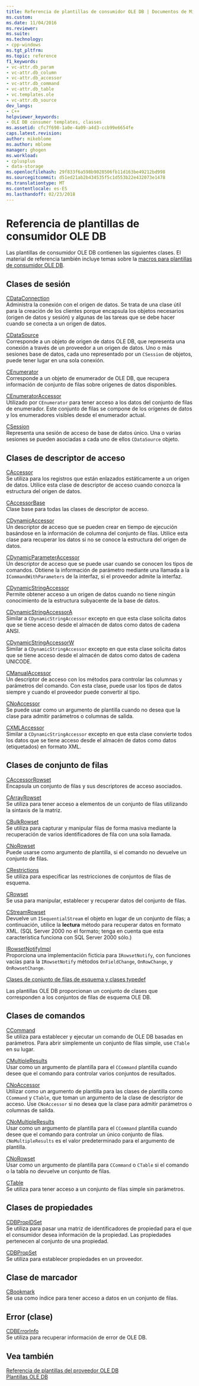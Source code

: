 ```yaml
---
title: Referencia de plantillas de consumidor OLE DB | Documentos de Microsoft
ms.custom: 
ms.date: 11/04/2016
ms.reviewer: 
ms.suite: 
ms.technology:
- cpp-windows
ms.tgt_pltfrm: 
ms.topic: reference
f1_keywords:
- vc-attr.db_param
- vc-attr.db_column
- vc-attr.db_accessor
- vc-attr.db_command
- vc-attr.db_table
- vc.templates.ole
- vc-attr.db_source
dev_langs:
- C++
helpviewer_keywords:
- OLE DB consumer templates, classes
ms.assetid: cfc7f698-1a0e-4a09-a4d3-ccb99e6654fe
caps.latest.revision: 
author: mikeblome
ms.author: mblome
manager: ghogen
ms.workload:
- cplusplus
- data-storage
ms.openlocfilehash: 29f833f6a598b9028506fb11d163be49212bd998
ms.sourcegitcommit: d51ed21ab2b434535f5c1d553b22e432073e1478
ms.translationtype: MT
ms.contentlocale: es-ES
ms.lasthandoff: 02/23/2018
---
```

# <a name="ole-db-consumer-templates-reference"></a>Referencia de plantillas de consumidor OLE DB
Las plantillas de consumidor OLE DB contienen las siguientes clases. El material de referencia también incluye temas sobre la [macros para plantillas de consumidor OLE DB](../../data/oledb/macros-and-global-functions-for-ole-db-consumer-templates.md).  
  
## <a name="session-classes"></a>Clases de sesión  
 [CDataConnection](../../data/oledb/cdataconnection-class.md)  
 Administra la conexión con el origen de datos. Se trata de una clase útil para la creación de los clientes porque encapsula los objetos necesarios (origen de datos y sesión) y algunas de las tareas que se debe hacer cuando se conecta a un origen de datos.  
  
 [CDataSource](../../data/oledb/cdatasource-class.md)  
 Corresponde a un objeto de origen de datos OLE DB, que representa una conexión a través de un proveedor a un origen de datos. Uno o más sesiones base de datos, cada uno representado por un `CSession` de objetos, puede tener lugar en una sola conexión.  
  
 [CEnumerator](../../data/oledb/cenumerator-class.md)  
 Corresponde a un objeto de enumerador de OLE DB, que recupera información de conjunto de filas sobre orígenes de datos disponibles.  
  
 [CEnumeratorAccessor](../../data/oledb/cenumeratoraccessor-class.md)  
 Utilizado por `CEnumerator` para tener acceso a los datos del conjunto de filas de enumerador. Este conjunto de filas se compone de los orígenes de datos y los enumeradores visibles desde el enumerador actual.  
  
 [CSession](../../data/oledb/csession-class.md)  
 Representa una sesión de acceso de base de datos único. Una o varias sesiones se pueden asociadas a cada uno de ellos `CDataSource` objeto.  
  
## <a name="accessor-classes"></a>Clases de descriptor de acceso  
 [CAccessor](../../data/oledb/caccessor-class.md)  
 Se utiliza para los registros que están enlazados estáticamente a un origen de datos. Utilice esta clase de descriptor de acceso cuando conozca la estructura del origen de datos.  
  
 [CAccessorBase](../../data/oledb/caccessorbase-class.md)  
 Clase base para todas las clases de descriptor de acceso.  
  
 [CDynamicAccessor](../../data/oledb/cdynamicaccessor-class.md)  
 Un descriptor de acceso que se pueden crear en tiempo de ejecución basándose en la información de columna del conjunto de filas. Utilice esta clase para recuperar los datos si no se conoce la estructura del origen de datos.  
  
 [CDynamicParameterAccessor](../../data/oledb/cdynamicparameteraccessor-class.md)  
 Un descriptor de acceso que se puede usar cuando se conocen los tipos de comandos. Obtiene la información de parámetro mediante una llamada a la `ICommandWithParameters` de la interfaz, si el proveedor admite la interfaz.  
  
 [CDynamicStringAccessor](../../data/oledb/cdynamicstringaccessor-class.md)  
 Permite obtener acceso a un origen de datos cuando no tiene ningún conocimiento de la estructura subyacente de la base de datos.  
  
 [CDynamicStringAccessorA](../../data/oledb/cdynamicstringaccessora-class.md)  
 Similar a `CDynamicStringAccessor` excepto en que esta clase solicita datos que se tiene acceso desde el almacén de datos como datos de cadena ANSI.  
  
 [CDynamicStringAccessorW](../../data/oledb/cdynamicstringaccessorw-class.md)  
 Similar a `CDynamicStringAccessor` excepto en que esta clase solicita datos que se tiene acceso desde el almacén de datos como datos de cadena UNICODE.  
  
 [CManualAccessor](../../data/oledb/cmanualaccessor-class.md)  
 Un descriptor de acceso con los métodos para controlar las columnas y parámetros del comando. Con esta clase, puede usar los tipos de datos siempre y cuando el proveedor puede convertir al tipo.  
  
 [CNoAccessor](../../data/oledb/cnoaccessor-class.md)  
 Se puede usar como un argumento de plantilla cuando no desea que la clase para admitir parámetros o columnas de salida.  
  
 [CXMLAccessor](../../data/oledb/cxmlaccessor-class.md)  
 Similar a `CDynamicStringAccessor` excepto en que esta clase convierte todos los datos que se tiene acceso desde el almacén de datos como datos (etiquetados) en formato XML.  
  
## <a name="rowset-classes"></a>Clases de conjunto de filas  
 [CAccessorRowset](../../data/oledb/caccessorrowset-class.md)  
 Encapsula un conjunto de filas y sus descriptores de acceso asociados.  
  
 [CArrayRowset](../../data/oledb/carrayrowset-class.md)  
 Se utiliza para tener acceso a elementos de un conjunto de filas utilizando la sintaxis de la matriz.  
  
 [CBulkRowset](../../data/oledb/cbulkrowset-class.md)  
 Se utiliza para capturar y manipular filas de forma masiva mediante la recuperación de varios identificadores de fila con una sola llamada.  
  
 [CNoRowset](../../data/oledb/cnorowset-class.md)  
 Puede usarse como argumento de plantilla, si el comando no devuelve un conjunto de filas.  
  
 [CRestrictions](../../data/oledb/crestrictions-class.md)  
 Se utiliza para especificar las restricciones de conjuntos de filas de esquema.  
  
 [CRowset](../../data/oledb/crowset-class.md)  
 Se usa para manipular, establecer y recuperar datos del conjunto de filas.  
  
 [CStreamRowset](../../data/oledb/cstreamrowset-class.md)  
 Devuelve un `ISequentialStream` el objeto en lugar de un conjunto de filas; a continuación, utilice la **lectura** método para recuperar datos en formato XML. (SQL Server 2000 no el formato; tenga en cuenta que esta característica funciona con SQL Server 2000 sólo.)  
  
 [IRowsetNotifyImpl](../../data/oledb/irowsetnotifyimpl-class.md)  
 Proporciona una implementación ficticia para `IRowsetNotify`, con funciones vacías para la `IRowsetNotify` métodos `OnFieldChange`, `OnRowChange`, y `OnRowsetChange`.  
  
 [Clases de conjunto de filas de esquema y clases typedef](../../data/oledb/schema-rowset-classes-and-typedef-classes.md)  
  
 Las plantillas OLE DB proporcionan un conjunto de clases que corresponden a los conjuntos de filas de esquema OLE DB.  
  
## <a name="command-classes"></a>Clases de comandos  
 [CCommand](../../data/oledb/ccommand-class.md)  
 Se utiliza para establecer y ejecutar un comando de OLE DB basadas en parámetros. Para abrir simplemente un conjunto de filas simple, use `CTable` en su lugar.  
  
 [CMultipleResults](../../data/oledb/cmultipleresults-class.md)  
 Usar como un argumento de plantilla para el `CCommand` plantilla cuando desee que el comando para controlar varios conjuntos de resultados.  
  
 [CNoAccessor](../../data/oledb/cnoaccessor-class.md)  
 Utilizar como un argumento de plantilla para las clases de plantilla como `CCommand` y `CTable`, que toman un argumento de la clase de descriptor de acceso. Use `CNoAccessor` si no desea que la clase para admitir parámetros o columnas de salida.  
  
 [CNoMultipleResults](../../data/oledb/cnomultipleresults-class.md)  
 Usar como un argumento de plantilla para el `CCommand` plantilla cuando desee que el comando para controlar un único conjunto de filas. `CNoMultipleResults` es el valor predeterminado para el argumento de plantilla.  
  
 [CNoRowset](../../data/oledb/cnorowset-class.md)  
 Usar como un argumento de plantilla para `CCommand` o `CTable` si el comando o la tabla no devuelve un conjunto de filas.  
  
 [CTable](../../data/oledb/ctable-class.md)  
 Se utiliza para tener acceso a un conjunto de filas simple sin parámetros.  
  
## <a name="property-classes"></a>Clases de propiedades  
 [CDBPropIDSet](../../data/oledb/cdbpropidset-class.md)  
 Se utiliza para pasar una matriz de identificadores de propiedad para el que el consumidor desea información de la propiedad. Las propiedades pertenecen al conjunto de una propiedad.  
  
 [CDBPropSet](../../data/oledb/cdbpropset-class.md)  
 Se utiliza para establecer propiedades en un proveedor.  
  
## <a name="bookmark-class"></a>Clase de marcador  
 [CBookmark](../../data/oledb/cbookmark-class.md)  
 Se usa como índice para tener acceso a datos en un conjunto de filas.  
  
## <a name="error-class"></a>Error (clase)  
 [CDBErrorInfo](../../data/oledb/cdberrorinfo-class.md)  
 Se utiliza para recuperar información de error de OLE DB.  
  
## <a name="see-also"></a>Vea también  
 [Referencia de plantillas del proveedor OLE DB](../../data/oledb/ole-db-provider-templates-reference.md)   
 [Plantillas OLE DB](../../data/oledb/ole-db-templates.md)